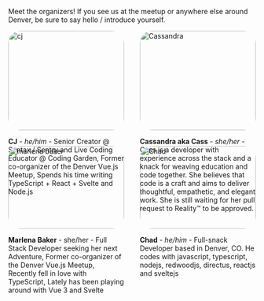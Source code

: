 
Meet the organizers! If you see us at the meetup or anywhere else around Denver, be sure to say hello / introduce yourself.

<div class="organizers">
  <div class="organizer">
    <img alt="cj" src="/images/cj.jpg">
    <p>
      <span class="organizer-name">CJ</span> - <span class="pronouns">he/him</span> - Senior Creator @ Syntax / Sentry and Live Coding Educator @ Coding Garden, Former co-organizer of the Denver Vue.js Meetup, Spends his time writing TypeScript + React + Svelte and Node.js
    </p>
  </div>

  <div class="organizer">
    <img alt="Cassandra" src="/images/cass.png">
    <p>
      <span class="organizer-name">Cassandra aka Cass</span> - <span class="pronouns">she/her</span> - Cass is a developer with experience across the stack and a knack for weaving education and code together. She believes that code is a craft and aims to deliver thoughtful, empathetic, and elegant work. She is still waiting for her pull request to Reality™️ to be approved.
    </p>
  </div>

  <div class="organizer">
    <img alt="marlena baker" src="/images/marlena.jpg">
    <p>
      <span class="organizer-name">Marlena Baker</span> - she/her - Full Stack Developer seeking her next Adventure, Former co-organizer of the Denver Vue.js Meetup, Recently fell in love with TypeScript, Lately has been playing around with Vue 3 and Svelte
    </p>
  </div>

  <div class="organizer">
    <img alt="Chad" src="/images/chad.png">
    <p>
      <span class="organizer-name">Chad</span> - <span class="pronouns">he/him</span> - Full-snack Developer based in Denver, CO. He codes with javascript, typescript, nodejs, redwoodjs, directus, reactjs and sveltejs 
    </p>
  </div>
</div>

<style>
  .organizers {
    display: grid;
    grid-template-columns: 1fr 1fr;
    gap: 2rem;
  }

  .organizer img {
    border-radius: 25px;
    width: 100%;
  }

  .organizer-name {
    font-weight: bold;
  }

  .pronouns {
    font-style: italic;
  }

  @media (max-width: 600px) {
    .organizers {
      grid-template-columns: 1fr;
    }

    html .organizer {
      border-bottom: 2px solid black;
    }

    html.dark .organizer {
      border-bottom: 2px solid #DFDFD7;
    }
  }
</style>